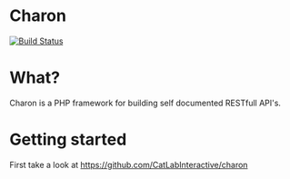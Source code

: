 # Charon
[![Build Status](https://travis-ci.org/CatLabInteractive/charon-laravel.svg?branch=master)](https://travis-ci.org/CatLabInteractive/charon-laravel)

What?
=====
Charon is a PHP framework for building self documented RESTfull API's.

Getting started
===============
First take a look at https://github.com/CatLabInteractive/charon